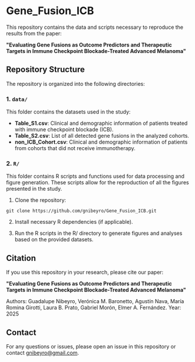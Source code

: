 # Gene_Fusion_ICB

This repository contains the data and scripts necessary to reproduce the results from the paper:

**"Evaluating Gene Fusions as Outcome Predictors and Therapeutic Targets in Immune Checkpoint Blockade-Treated Advanced Melanoma"**

## Repository Structure

The repository is organized into the following directories:

### 1. `data/`
This folder contains the datasets used in the study:
- **Table_S1.csv**: Clinical and demographic information of patients treated with immune checkpoint blockade (ICB).
- **Table_S2.csv**: List of all detected gene fusions in the analyzed cohorts.
- **non_ICB_Cohort.csv**: Clinical and demographic information of patients from cohorts that did not receive immunotherapy.

### 2. `R/`
This folder contains R scripts and functions used for data processing and figure generation. These scripts allow for the reproduction of all the figures presented in the study.

1. Clone the repository:

```
git clone https://github.com/gnibeyro/Gene_Fusion_ICB.git

```
2. Install necessary R dependencies (if applicable).

3. Run the R scripts in the R/ directory to generate figures and analyses based on the provided datasets.

## Citation

If you use this repository in your research, please cite our paper:

**"Evaluating Gene Fusions as Outcome Predictors and Therapeutic Targets in Immune Checkpoint Blockade-Treated Advanced Melanoma"**

Authors: Guadalupe Nibeyro, Verónica M. Baronetto, Agustín Nava, María Romina Girotti, Laura B. Prato, Gabriel Morón, Elmer A. Fernández.
Year: 2025

## Contact
For any questions or issues, please open an issue in this repository or contact gnibeyro@gmail.com.


